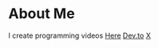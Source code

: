 # About Me
I create programming videos [Here](https://www.youtube.com/channel/UC4AYRvDw3yh-ChonxxW6VLA)
[Dev.to](dev.to/jod35)
[X](x.com/jod35_)

 

